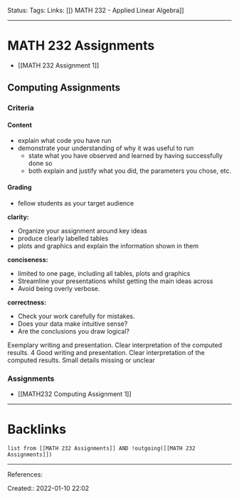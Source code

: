 Status: 
Tags: 
Links: [[) MATH 232 - Applied Linear Algebra]]
___
# MATH 232 Assignments
- [[MATH 232 Assignment 1]]
## Computing Assignments
### Criteria
#### Content
- explain what code you have run
- demonstrate your understanding of why it was useful to run
	- state what you have observed and learned by having successfully done so
	- both explain and justify what you did, the parameters you chose, etc.

#### Grading 
- fellow students as your target audience

**clarity:** 
- Organize your assignment around key ideas
- produce clearly labelled tables
- plots and graphics and explain the information shown in them 

**conciseness:** 
- limited to one page, including all tables, plots and graphics
- Streamline your presentations whilst getting the main ideas across
- Avoid being overly verbose. 


**correctness:** 
- Check your work carefully for mistakes. 
- Does your data make intuitive sense? 
- Are the conclusions you draw logical? 

Exemplary writing and presentation. Clear interpretation of the computed results. 
4 Good writing and presentation. Clear interpretation of the computed results. Small details missing or unclear
### Assignments
- [[MATH232 Computing Assignment 1]]
___
# Backlinks
```dataview
list from [[MATH 232 Assignments]] AND !outgoing([[MATH 232 Assignments]])
```
___
References:

Created:: 2022-01-10 22:02
